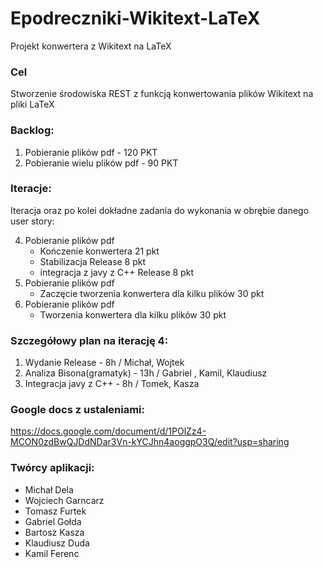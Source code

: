 # Epodreczniki-Wikitext-LaTeX
Projekt konwertera z Wikitext na LaTeX

### Cel
Stworzenie środowiska REST z funkcją konwertowania plików Wikitext na pliki LaTeX

### Backlog:  
1. Pobieranie plików pdf - 120 PKT
2. Pobieranie wielu plików pdf - 90 PKT

### Iteracje:
Iteracja oraz po kolei dokładne zadania do wykonania w obrębie danego user story:

4. Pobieranie plików pdf
	 - Kończenie konwertera 21 pkt
	 - Stabilizacja Release 8 pkt
	 - integracja z javy z C++ Release 8 pkt
5. Pobieranie plików pdf
	 - Zaczęcie tworzenia konwertera dla kilku plików 30 pkt 
6. Pobieranie plików pdf
	 - Tworzenia konwertera dla kilku plików 30 pkt  


### Szczegółowy plan na iterację 4:
1. Wydanie Release - 8h / Michał, Wojtek
2. Analiza Bisona(gramatyk) - 13h / Gabriel , Kamil, Klaudiusz
3. Integracja javy z C++ - 8h / Tomek, Kasza



### Google docs z ustaleniami:
https://docs.google.com/document/d/1POlZz4-MCON0zdBwQJDdNDar3Vn-kYCJhn4aoggpO3Q/edit?usp=sharing

### Twórcy aplikacji:
 - Michał Dela
 - Wojciech Garncarz
 - Tomasz Furtek
 - Gabriel Gołda
 - Bartosz Kasza
 - Klaudiusz Duda
 - Kamil Ferenc
